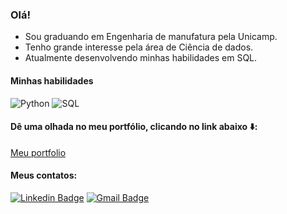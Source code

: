 ### Olá!

- Sou graduando em Engenharia de manufatura pela Unicamp.
- Tenho grande interesse pela área de Ciência de dados.
- Atualmente desenvolvendo minhas habilidades em SQL.

#### Minhas habilidades
![Python](https://img.shields.io/badge/python%20-%2314354C.svg?&style=for-the-badge&logo=python&logoColor=white
)
![SQL](https://img.shields.io/badge/postgres-%23316192.svg?&style=for-the-badge&logo=postgresql&logoColor=white
)

<!--
**BrunoMO47/BrunoMO47** is a ✨ _special_ ✨ repository because its `README.md` (this file) appears on your GitHub profile.

Here are some ideas to get you started:

- 🔭 I’m currently working on ...
🌱 Atualmente estou desenvolvendo minhas habilidades em SQL
- 👯 I’m looking to collaborate on ...
- 🤔 I’m looking for help with ...
- 💬 Ask me about ...
- 📫 How to reach me: ...
- 😄 Pronouns: ...
- ⚡ Fun fact: ...
-->
#### Dê uma olhada no meu portfólio, clicando no link abaixo ⬇️:
[Meu portfolio](https://github.com/BrunoMO47/Projetos_pessoais)

#### Meus contatos:

[![Linkedin Badge](https://img.shields.io/badge/linkedin-%230077B5.svg?&style=for-the-badge&logo=linkedin&logoColor=white)](https://www.linkedin.com/in/bruno-massaki-ozaki-3821b0124/)
[![Gmail Badge](https://img.shields.io/badge/gmail-%23D14836.svg?&style=for-the-badge&logo=gmail&logoColor=white)](mailto:bruno.m.ozaki@gmail.com)

